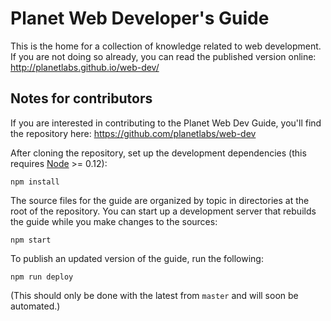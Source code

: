# Planet Web Developer's Guide

This is the home for a collection of knowledge related to web development.  If you are not doing so already, you can read the published version online: http://planetlabs.github.io/web-dev/

## Notes for contributors

If you are interested in contributing to the Planet Web Dev Guide, you'll find the repository here: https://github.com/planetlabs/web-dev

After cloning the repository, set up the development dependencies (this requires [Node](https://nodejs.org/) >= 0.12):

    npm install

The source files for the guide are organized by topic in directories at the root of the repository.  You can start up a development server that rebuilds the guide while you make changes to the sources:

    npm start

To publish an updated version of the guide, run the following:

    npm run deploy

(This should only be done with the latest from `master` and will soon be automated.)
